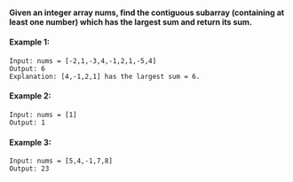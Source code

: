 #### Given an integer array nums, find the contiguous subarray (containing at least one number) which has the largest sum and return its sum. 

#### Example 1:
```
Input: nums = [-2,1,-3,4,-1,2,1,-5,4]
Output: 6
Explanation: [4,-1,2,1] has the largest sum = 6.
```
#### Example 2:
```
Input: nums = [1]
Output: 1
```
#### Example 3:
```
Input: nums = [5,4,-1,7,8]
Output: 23
```
